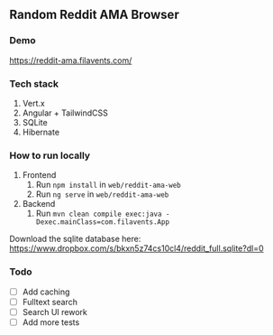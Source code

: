 ## Random Reddit AMA Browser

### Demo
https://reddit-ama.filavents.com/

### Tech stack
1. Vert.x
2. Angular + TailwindCSS
3. SQLite
4. Hibernate

### How to run locally
1. Frontend
   1. Run `npm install` in `web/reddit-ama-web`
   2. Run `ng serve` in `web/reddit-ama-web`
3. Backend
    1. Run `mvn clean compile exec:java -Dexec.mainClass=com.filavents.App`

Download the sqlite database here:
https://www.dropbox.com/s/bkxn5z74cs10cl4/reddit_full.sqlite?dl=0

### Todo
- [ ] Add caching
- [ ] Fulltext search
- [ ] Search UI rework
- [ ] Add more tests